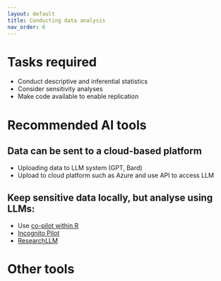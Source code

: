 ```yaml
---
layout: default
title: Conducting data analysis
nav_order: 6
---
```


# Tasks required
<ul>
  <li>Conduct descriptive and inferential statistics</li>
  <li>Consider sensitivity analyses</li>
  <li>Make code available to enable replication</li>
</ul>

# Recommended AI tools 
## Data can be sent to a cloud-based platform
<ul>
  <li>Uploading data to LLM system (GPT, Bard)   </li>
  <li>Upload to cloud platform such as Azure and use API to access LLM </li>
</ul>

## Keep sensitive data locally, but analyse using LLMs: 
<ul>
  <li>Use <a href="https://docs.posit.co/ide/user/ide/guide/tools/copilot.html">co-pilot within R</a></li>
  <li><a href="https://github.com/silvanmelchior/IncognitoPilot">Incognito Pilot</a></li>
  <li><a href="https://phasellm.com/researchllm">ResearchLLM</a></li>
</ul>

# Other tools 

